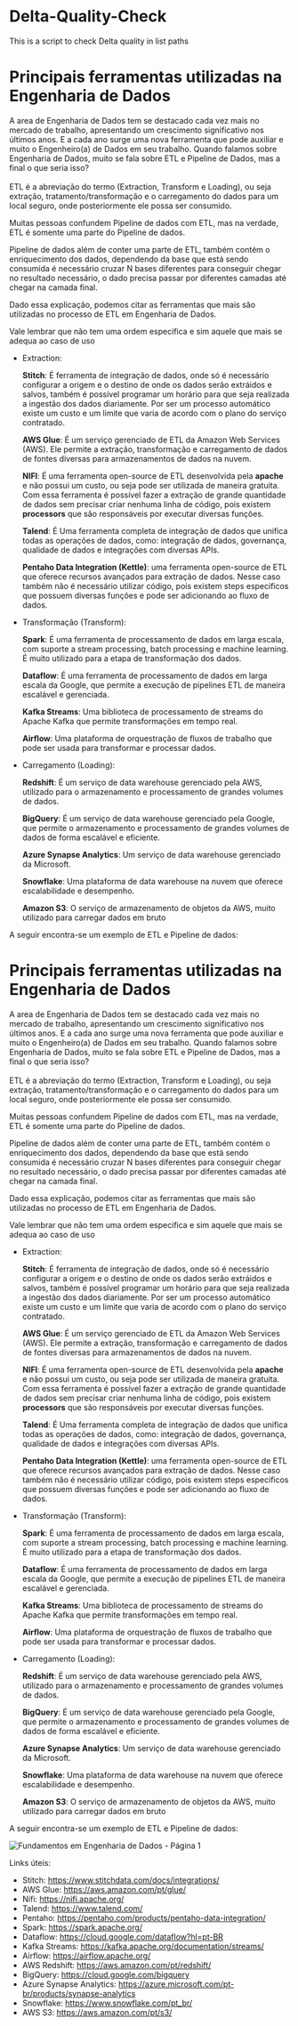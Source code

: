 # Delta-Quality-Check
This is a script to check Delta quality in list paths

# Principais ferramentas utilizadas na Engenharia de Dados

A area de Engenharia de Dados tem se destacado cada vez mais no mercado de trabalho, apresentando um crescimento significativo nos últimos anos. E a cada ano surge uma nova ferramenta que pode auxiliar e muito o Engenheiro(a) de Dados em seu trabalho.
Quando falamos sobre Engenharia de Dados, muito se fala sobre ETL e Pipeline de Dados, mas a final o que seria isso? <br><br>
ETL é a abreviação do termo (Extraction, Transform e Loading), ou seja extração, tratamento/transformação e o carregamento do dados para um local seguro, onde posteriormente ele possa ser consumido.

Muitas pessoas confundem Pipeline de dados com ETL, mas na verdade, ETL é somente uma parte do Pipeline de dados.

Pipeline de dados além de conter uma parte de ETL, também contém o enriquecimento dos dados, dependendo da base que está sendo consumida é necessário cruzar N bases diferentes para conseguir chegar no resultado necessário, o dado precisa passar por diferentes camadas até chegar na camada final.

Dado essa explicação, podemos citar as ferramentas que mais são utilizadas no processo de ETL em Engenharia de Dados.

Vale lembrar que não tem uma ordem especifica e sim aquele que mais se adequa ao caso de uso

* Extraction:

    **Stitch**: É ferramenta de integração de dados, onde só é necessário configurar a origem e o destino de onde os dados serão extráidos e salvos, também é possível programar um horário para que seja realizada a ingestão dos dados diariamente. Por ser um processo automático existe um custo e um limite que varia de acordo com o plano do serviço contratado.

    **AWS Glue**: É um serviço gerenciado de ETL da Amazon Web Services (AWS). Ele permite a extração, transformação e carregamento de dados de fontes diversas para armazenamentos de dados na nuvem.

    **NIFI**: É uma ferramenta open-source de ETL desenvolvida pela **apache** e não possui um custo, ou seja pode ser utilizada de maneira gratuita. Com essa ferramenta é possível fazer a extração de grande quantidade de dados sem precisar criar nenhuma linha de código, pois existem **processors** que são responsáveis por executar diversas funções.

    **Talend**: É Uma ferramenta completa de integração de dados que unifica todas as operações de dados, como: integração de dados, governança, qualidade de dados e integrações com diversas APIs.

    **Pentaho Data Integration (Kettle)**: uma ferramenta open-source de ETL que oferece recursos avançados para extração de dados. Nesse caso também não é necessário utilizar código, pois existem steps especificos que possuem diversas funções e pode ser adicionando ao fluxo de dados.

* Transformação (Transform):

    **Spark**: É uma ferramenta de processamento de dados em larga escala, com suporte a stream processing, batch processing e machine learning. É muito utilizado para a etapa de transformação dos dados.
    
    **Dataflow**: É uma ferramenta de processamento de dados em larga escala da Google, que permite a execução de pipelines ETL de maneira escalável e gerenciada.

    **Kafka Streams**: Uma biblioteca de processamento de streams do Apache Kafka que permite transformações em tempo real.

    **Airflow**: Uma plataforma de orquestração de fluxos de trabalho que pode ser usada para transformar e processar dados.

* Carregamento (Loading):

    **Redshift**: É um serviço de data warehouse gerenciado pela AWS, utilizado para o armazenamento e processamento de grandes volumes de dados.

    **BigQuery**: É um serviço de data warehouse gerenciado pela Google, que permite o armazenamento e processamento de grandes volumes de dados de forma escalável e eficiente.

    **Azure Synapse Analytics**: Um serviço de data warehouse gerenciado da Microsoft.

    **Snowflake**: Uma plataforma de data warehouse na nuvem que oferece escalabilidade e desempenho.
    
    **Amazon S3**: O serviço de armazenamento de objetos da AWS, muito utilizado para carregar dados em bruto

A seguir encontra-se um exemplo de ETL e Pipeline de dados:

# Principais ferramentas utilizadas na Engenharia de Dados

A area de Engenharia de Dados tem se destacado cada vez mais no mercado de trabalho, apresentando um crescimento significativo nos últimos anos. E a cada ano surge uma nova ferramenta que pode auxiliar e muito o Engenheiro(a) de Dados em seu trabalho.
Quando falamos sobre Engenharia de Dados, muito se fala sobre ETL e Pipeline de Dados, mas a final o que seria isso? <br><br>
ETL é a abreviação do termo (Extraction, Transform e Loading), ou seja extração, tratamento/transformação e o carregamento do dados para um local seguro, onde posteriormente ele possa ser consumido.

Muitas pessoas confundem Pipeline de dados com ETL, mas na verdade, ETL é somente uma parte do Pipeline de dados.

Pipeline de dados além de conter uma parte de ETL, também contém o enriquecimento dos dados, dependendo da base que está sendo consumida é necessário cruzar N bases diferentes para conseguir chegar no resultado necessário, o dado precisa passar por diferentes camadas até chegar na camada final.

Dado essa explicação, podemos citar as ferramentas que mais são utilizadas no processo de ETL em Engenharia de Dados.

Vale lembrar que não tem uma ordem especifica e sim aquele que mais se adequa ao caso de uso

* Extraction:

    **Stitch**: É ferramenta de integração de dados, onde só é necessário configurar a origem e o destino de onde os dados serão extráidos e salvos, também é possível programar um horário para que seja realizada a ingestão dos dados diariamente. Por ser um processo automático existe um custo e um limite que varia de acordo com o plano do serviço contratado.

    **AWS Glue**: É um serviço gerenciado de ETL da Amazon Web Services (AWS). Ele permite a extração, transformação e carregamento de dados de fontes diversas para armazenamentos de dados na nuvem.

    **NIFI**: É uma ferramenta open-source de ETL desenvolvida pela **apache** e não possui um custo, ou seja pode ser utilizada de maneira gratuita. Com essa ferramenta é possível fazer a extração de grande quantidade de dados sem precisar criar nenhuma linha de código, pois existem **processors** que são responsáveis por executar diversas funções.

    **Talend**: É Uma ferramenta completa de integração de dados que unifica todas as operações de dados, como: integração de dados, governança, qualidade de dados e integrações com diversas APIs.

    **Pentaho Data Integration (Kettle)**: uma ferramenta open-source de ETL que oferece recursos avançados para extração de dados. Nesse caso também não é necessário utilizar código, pois existem steps especificos que possuem diversas funções e pode ser adicionando ao fluxo de dados.

* Transformação (Transform):

    **Spark**: É uma ferramenta de processamento de dados em larga escala, com suporte a stream processing, batch processing e machine learning. É muito utilizado para a etapa de transformação dos dados.
    
    **Dataflow**: É uma ferramenta de processamento de dados em larga escala da Google, que permite a execução de pipelines ETL de maneira escalável e gerenciada.

    **Kafka Streams**: Uma biblioteca de processamento de streams do Apache Kafka que permite transformações em tempo real.

    **Airflow**: Uma plataforma de orquestração de fluxos de trabalho que pode ser usada para transformar e processar dados.

* Carregamento (Loading):

    **Redshift**: É um serviço de data warehouse gerenciado pela AWS, utilizado para o armazenamento e processamento de grandes volumes de dados.

    **BigQuery**: É um serviço de data warehouse gerenciado pela Google, que permite o armazenamento e processamento de grandes volumes de dados de forma escalável e eficiente.

    **Azure Synapse Analytics**: Um serviço de data warehouse gerenciado da Microsoft.

    **Snowflake**: Uma plataforma de data warehouse na nuvem que oferece escalabilidade e desempenho.
    
    **Amazon S3**: O serviço de armazenamento de objetos da AWS, muito utilizado para carregar dados em bruto

A seguir encontra-se um exemplo de ETL e Pipeline de dados:

![Fundamentos em Engenharia de Dados - Página 1](https://github.com/user-attachments/assets/f730797f-9130-40db-a80e-851a0ab8c437)

Links úteis:

- Stitch: https://www.stitchdata.com/docs/integrations/
- AWS Glue: https://aws.amazon.com/pt/glue/
- Nifi: https://nifi.apache.org/
- Talend: https://www.talend.com/
- Pentaho: https://pentaho.com/products/pentaho-data-integration/
- Spark: https://spark.apache.org/
- Dataflow: https://cloud.google.com/dataflow?hl=pt-BR
- Kafka Streams: https://kafka.apache.org/documentation/streams/
- Airflow: https://airflow.apache.org/
- AWS Redshift: https://aws.amazon.com/pt/redshift/
- BigQuery: https://cloud.google.com/bigquery
- Azure Synapse Analytics: https://azure.microsoft.com/pt-br/products/synapse-analytics
- Snowflake: https://www.snowflake.com/pt_br/
- AWS S3: https://aws.amazon.com/pt/s3/
